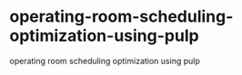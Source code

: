 # operating-room-scheduling-optimization-using-pulp
operating room scheduling optimization using pulp
